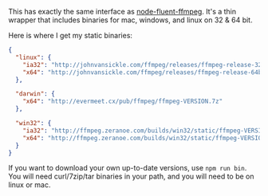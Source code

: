 This has exactly the same interface as [node-fluent-ffmpeg](https://github.com/fluent-ffmpeg/node-fluent-ffmpeg). It's a thin wrapper that includes binaries for mac, windows, and linux on 32 & 64 bit.

Here is where I get my static binaries:

```json
{
  "linux": {
    "ia32": "http://johnvansickle.com/ffmpeg/releases/ffmpeg-release-32bit-static.tar.xz",
    "x64": "http://johnvansickle.com/ffmpeg/releases/ffmpeg-release-64bit-static.tar.xz"
  },

  "darwin": {
    "x64": "http://evermeet.cx/pub/ffmpeg/ffmpeg-VERSION.7z"
  },

  "win32": {
    "ia32": "http://ffmpeg.zeranoe.com/builds/win32/static/ffmpeg-VERSION-win32-static.7z",
    "x64": "http://ffmpeg.zeranoe.com/builds/win32/static/ffmpeg-VERSION-win32-static.7z"
  }
}
```

If you want to download your own up-to-date versions, use `npm run bin`. You will need curl/7zip/tar binaries in your path, and you will need to be on linux or mac.